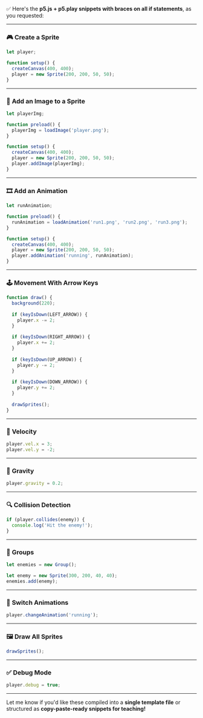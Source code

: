 ✅ Here's the **p5.js + p5.play snippets with braces on all if statements**, as you requested:

---

### 🎮 **Create a Sprite**

```js
let player;

function setup() {
  createCanvas(400, 400);
  player = new Sprite(200, 200, 50, 50);
}
```

---

### 🎨 **Add an Image to a Sprite**

```js
let playerImg;

function preload() {
  playerImg = loadImage('player.png');
}

function setup() {
  createCanvas(400, 400);
  player = new Sprite(200, 200, 50, 50);
  player.addImage(playerImg);
}
```

---

### 🎞️ **Add an Animation**

```js
let runAnimation;

function preload() {
  runAnimation = loadAnimation('run1.png', 'run2.png', 'run3.png');
}

function setup() {
  createCanvas(400, 400);
  player = new Sprite(200, 200, 50, 50);
  player.addAnimation('running', runAnimation);
}
```

---

### 🕹️ **Movement With Arrow Keys**

```js
function draw() {
  background(220);
  
  if (keyIsDown(LEFT_ARROW)) {
    player.x -= 2;
  }
  
  if (keyIsDown(RIGHT_ARROW)) {
    player.x += 2;
  }
  
  if (keyIsDown(UP_ARROW)) {
    player.y -= 2;
  }
  
  if (keyIsDown(DOWN_ARROW)) {
    player.y += 2;
  }
  
  drawSprites();
}
```

---

### 🚀 **Velocity**

```js
player.vel.x = 3;
player.vel.y = -2;
```

---

### 🧲 **Gravity**

```js
player.gravity = 0.2;
```

---

### 🔍 **Collision Detection**

```js
if (player.collides(enemy)) {
  console.log('Hit the enemy!');
}
```

---

### 👥 **Groups**

```js
let enemies = new Group();

let enemy = new Sprite(300, 200, 40, 40);
enemies.add(enemy);
```

---

### 🔄 **Switch Animations**

```js
player.changeAnimation('running');
```

---

### 🖼️ **Draw All Sprites**

```js
drawSprites();
```

---

### ✅ **Debug Mode**

```js
player.debug = true;
```

---

Let me know if you'd like these compiled into a **single template file** or structured as **copy-paste-ready snippets for teaching!**
